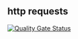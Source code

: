 ## http requests 

[![Quality Gate Status](https://sonarcloud.io/api/project_badges/measure?project=petrugiurca_http&metric=alert_status&token=9733398876658c829934bd55163c279428846bee)](https://sonarcloud.io/summary/new_code?id=petrugiurca_http)
